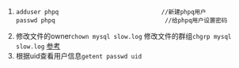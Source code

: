 1. 
    ```
    adduser phpq                             //新建phpq用户
    passwd phpq                               //给phpq用户设置密码
    ```
1. 修改文件的owner`chown mysql slow.log`  修改文件的群组`chgrp mysql slow.log` [参考](https://blog.csdn.net/hudashi/article/details/7797393)             
1. 根据uid查看用户信息`getent passwd uid`       
